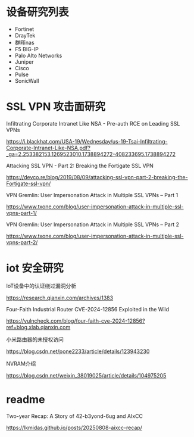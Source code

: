 # 设备研究列表

- Fortinet
- DrayTek
- 群晖nas
- F5 BIG-IP
- Palo Alto Networks
- Juniper
- Cisco 
- Pulse
- SonicWall

# SSL VPN 攻击面研究

Infiltrating Corporate Intranet Like NSA - Pre-auth RCE on Leading SSL VPNs

https://i.blackhat.com/USA-19/Wednesday/us-19-Tsai-Infiltrating-Corporate-Intranet-Like-NSA.pdf?_ga=2.253382153.1269523010.1738894272-408233695.1738894272

Attacking SSL VPN - Part 2: Breaking the Fortigate SSL VPN

https://devco.re/blog/2019/08/09/attacking-ssl-vpn-part-2-breaking-the-Fortigate-ssl-vpn/

VPN Gremlin: User Impersonation Attack in Multiple SSL VPNs – Part 1

https://www.txone.com/blog/user-impersonation-attack-in-multiple-ssl-vpns-part-1/

VPN Gremlin: User Impersonation Attack in Multiple SSL VPNs – Part 2

https://www.txone.com/blog/user-impersonation-attack-in-multiple-ssl-vpns-part-2/

# iot 安全研究

IoT设备中的认证绕过漏洞分析

https://research.qianxin.com/archives/1383

Four-Faith Industrial Router CVE-2024-12856 Exploited in the Wild

https://vulncheck.com/blog/four-faith-cve-2024-12856?ref=blog.xlab.qianxin.com

小米路由器的未授权访问

https://blog.csdn.net/pone2233/article/details/123943230

NVRAM介绍

https://blog.csdn.net/weixin_38019025/article/details/104975205

# readme

Two-year Recap: A Story of 42-b3yond-6ug and AIxCC

https://lkmidas.github.io/posts/20250808-aixcc-recap/